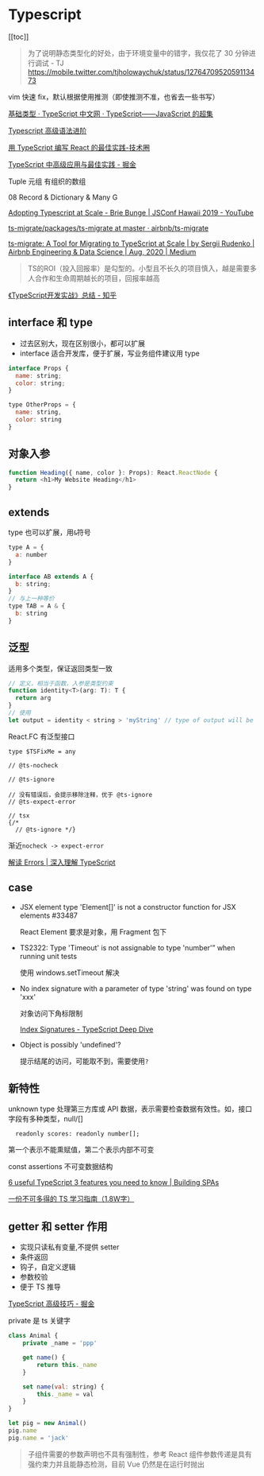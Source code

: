 # Typescript

[[toc]]

> 为了说明静态类型化的好处，由于环境变量中的错字，我仅花了 30 分钟进行调试 - TJ
> https://mobile.twitter.com/tjholowaychuk/status/1276470952059113473

vim 快速 fix，默认根据使用推测（即使推测不准，也省去一些书写）

[基础类型 · TypeScript 中文网 · TypeScript——JavaScript 的超集](https://www.tslang.cn/docs/handbook/basic-types.html)

[Typescript 高级语法进阶](https://taskhub.work/article/80348744310312960)

[用 TypeScript 编写 React 的最佳实践-技术圈](https://jishuin.proginn.com/p/763bfbd2418a)

[TypeScript 中高级应用与最佳实践 - 掘金](https://juejin.im/post/6844903904140853255)

Tuple 元组 有组织的数组

08 Record & Dictionary & Many
G

[Adopting Typescript at Scale - Brie Bunge | JSConf Hawaii 2019 - YouTube](https://www.youtube.com/watch?v=P-J9Eg7hJwE)

[ts-migrate/packages/ts-migrate at master · airbnb/ts-migrate](https://github.com/airbnb/ts-migrate/tree/master/packages/ts-migrate)

[ts-migrate: A Tool for Migrating to TypeScript at Scale | by Sergii Rudenko | Airbnb Engineering & Data Science | Aug, 2020 | Medium](https://medium.com/airbnb-engineering/ts-migrate-a-tool-for-migrating-to-typescript-at-scale-cd23bfeb5cc)

> TS的ROI（投入回报率）是勾型的。小型且不长久的项目慎入，越是需要多人合作和生命周期越长的项目，回报率越高

[《TypeScript开发实战》总结 - 知乎](https://zhuanlan.zhihu.com/p/82567664)

## interface 和 type

- 过去区别大，现在区别很小，都可以扩展
- interface 适合开发库，便于扩展，写业务组件建议用 type

```js
interface Props {
  name: string;
  color: string;
}

type OtherProps = {
  name: string,
  color: string
}
```

## 对象入参

```js
function Heading({ name, color }: Props): React.ReactNode {
  return <h1>My Website Heading</h1>
}
```

## extends

type 也可以扩展，用`&`符号

```js
type A = {
  a: number
}

interface AB extends A {
  b: string;
}
// 与上一种等价
type TAB = A & {
  b: string
}
```

## 泛型

适用多个类型，保证返回类型一致

```js
// 定义，相当于函数，入参是类型约束
function identity<T>(arg: T): T {
  return arg
}
// 使用
let output = identity < string > 'myString' // type of output will be 'string'
```

React.FC 有泛型接口

```
type $TSFixMe = any

// @ts-nocheck

// @ts-ignore

// 没有错误后，会提示移除注释，优于 @ts-ignore
// @ts-expect-error

// tsx
{/* 
  // @ts-ignore */}
```
渐近`nocheck -> expect-error`

[解读 Errors | 深入理解 TypeScript](https://jkchao.github.io/typescript-book-chinese/error/interpreting.html#%25E7%25AE%2580%25E6%25B4%2581)

## case
- JSX element type 'Element[]' is not a constructor function for JSX elements #33487

    React Element 要求是对象，用 Fragment 包下

- TS2322: Type 'Timeout' is not assignable to type 'number'” when running unit tests

    使用 windows.setTimeout 解决

- No index signature with a parameter of type 'string' was found on type 'xxx'

    对象访问下角标限制

    [Index Signatures - TypeScript Deep Dive](https://basarat.gitbook.io/typescript/type-system/index-signatures)

- Object is possibly 'undefined'?

    提示结尾的访问，可能取不到，需要使用`?`

## 新特性
unknown type 处理第三方库或 API 数据，表示需要检查数据有效性。如，接口字段有多种类型，null/[]

```
  readonly scores: readonly number[];
```
第一个表示不能熏赋值，第二个表示内部不可变

const assertions 不可变数据结构

[6 useful TypeScript 3 features you need to know | Building SPAs](https://www.carlrippon.com/6-useful-typescript-3-features-you-need-to-know/)

[一份不可多得的 TS 学习指南（1.8W字）](https://juejin.cn/post/6872111128135073806)

## getter 和 setter 作用

- 实现只读私有变量,不提供 setter
- 条件返回
- 钩子，自定义逻辑
- 参数校验
- 便于 TS 推导

[TypeScript 高级技巧 - 掘金](https://juejin.im/post/6844903863791648782)

private 是 ts 关键字

```js
class Animal {
    private _name = 'ppp'

    get name() {
        return this._name
    }

    set name(val: string) {
        this._name = val
    }
}

let pig = new Animal()
pig.name
pig.name = 'jack'
```
> 子组件需要的参数声明也不具有强制性，参考 React 组件参数传递是具有强约束力并且能静态检测，目前 Vue 仍然是在运行时抛出


